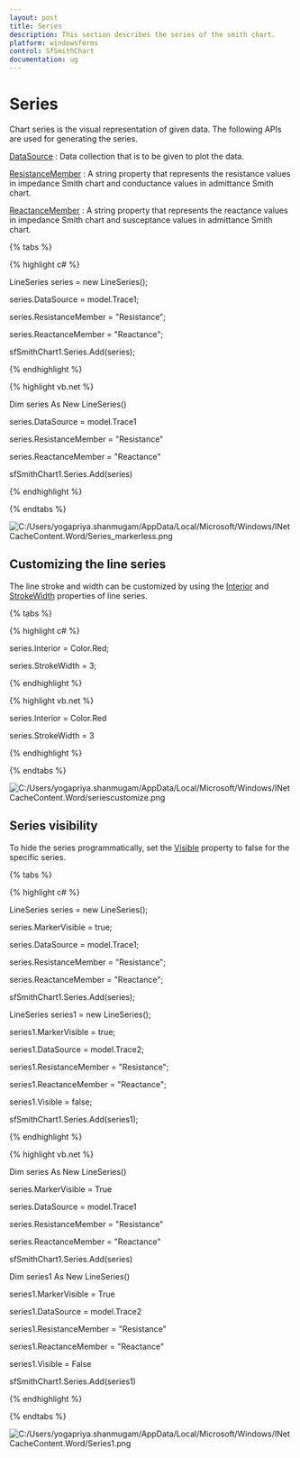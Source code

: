 ```yaml
---
layout: post
title: Series
description: This section describes the series of the smith chart.
platform: windowsforms
control: SfSmithChart
documentation: ug
---
```

# Series

Chart series is the visual representation of given data. The following APIs are used for generating the series.

[DataSource](http://172.16.0.145:8124/Syncfusion.SfSmithChart.WinForms/api/Syncfusion.WinForms.SmithChart.ChartSeries.html#Syncfusion_WinForms_SmithChart_ChartSeries_DataSource)  : Data collection that is to be given to plot the data.

[ResistanceMember](http://172.16.0.145:8124/Syncfusion.SfSmithChart.WinForms/api/Syncfusion.WinForms.SmithChart.ChartSeries.html#Syncfusion_WinForms_SmithChart_ChartSeries_ResistanceMember) : A string property that represents the resistance values in impedance Smith chart and conductance values in admittance Smith chart.

[ReactanceMember](http://172.16.0.145:8124/Syncfusion.SfSmithChart.WinForms/api/Syncfusion.WinForms.SmithChart.ChartSeries.html#Syncfusion_WinForms_SmithChart_ChartSeries_ReactanceMember) : A string property that represents the reactance values in impedance Smith chart and susceptance values in admittance Smith chart.

{% tabs %}

{% highlight c# %}

LineSeries series = new LineSeries();

series.DataSource = model.Trace1;

series.ResistanceMember = "Resistance";

series.ReactanceMember = "Reactance";

sfSmithChart1.Series.Add(series);

{% endhighlight %}

{% highlight vb.net %}

Dim series As New LineSeries()

series.DataSource = model.Trace1

series.ResistanceMember = "Resistance"

series.ReactanceMember = "Reactance"

sfSmithChart1.Series.Add(series)

{% endhighlight %}

{% endtabs %}

![C:/Users/yogapriya.shanmugam/AppData/Local/Microsoft/Windows/INetCacheContent.Word/Series_markerless.png](Series_images/Series_img1.PNG)


## Customizing the line series

The line stroke and width can be customized by using the [Interior](http://172.16.0.145:8124/Syncfusion.SfSmithChart.WinForms/api/Syncfusion.WinForms.SmithChart.ChartSeries.html#Syncfusion_WinForms_SmithChart_ChartSeries_Interior) and [StrokeWidth](http://172.16.0.145:8124/Syncfusion.SfSmithChart.WinForms/api/Syncfusion.WinForms.SmithChart.LineSeries.html#Syncfusion_WinForms_SmithChart_LineSeries_StrokeWidth) properties of line series.

{% tabs %}

{% highlight c# %}

series.Interior = Color.Red;

series.StrokeWidth = 3;

{% endhighlight %}

{% highlight vb.net %}

series.Interior = Color.Red

series.StrokeWidth = 3

{% endhighlight %}

{% endtabs %}

![C:/Users/yogapriya.shanmugam/AppData/Local/Microsoft/Windows/INetCacheContent.Word/seriescustomize.png](Series_images/Series_img2.PNG)


## Series visibility

To hide the series programmatically, set the [Visible](http://172.16.0.145:8124/Syncfusion.SfSmithChart.WinForms/api/Syncfusion.WinForms.SmithChart.ChartSeries.html#Syncfusion_WinForms_SmithChart_ChartSeries_Visible) property to false for the specific series.

{% tabs %}

{% highlight c# %}

LineSeries series = new LineSeries();          

series.MarkerVisible = true;            

series.DataSource = model.Trace1;

series.ResistanceMember = "Resistance";

series.ReactanceMember = "Reactance";

sfSmithChart1.Series.Add(series);

LineSeries series1 = new LineSeries();

series1.MarkerVisible = true;

series1.DataSource = model.Trace2;

series1.ResistanceMember = "Resistance";

series1.ReactanceMember = "Reactance";           

series1.Visible = false;

sfSmithChart1.Series.Add(series1);

{% endhighlight %}

{% highlight vb.net %}

Dim series As New LineSeries()

series.MarkerVisible = True

series.DataSource = model.Trace1

series.ResistanceMember = "Resistance"

series.ReactanceMember = "Reactance"

sfSmithChart1.Series.Add(series)

Dim series1 As New LineSeries()

series1.MarkerVisible = True

series1.DataSource = model.Trace2

series1.ResistanceMember = "Resistance"

series1.ReactanceMember = "Reactance"

series1.Visible = False

sfSmithChart1.Series.Add(series1)

{% endhighlight %}

{% endtabs %}

![C:/Users/yogapriya.shanmugam/AppData/Local/Microsoft/Windows/INetCacheContent.Word/Series1.png](Series_images/Series_img3.PNG)



